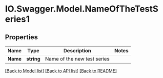 # IO.Swagger.Model.NameOfTheTestSeries1
## Properties

Name | Type | Description | Notes
------------ | ------------- | ------------- | -------------
**Name** | **string** | Name of the new test series | 

[[Back to Model list]](../README.md#documentation-for-models) [[Back to API list]](../README.md#documentation-for-api-endpoints) [[Back to README]](../README.md)

